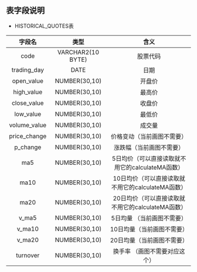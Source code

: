 ## 表字段说明

- HISTORICAL_QUOTES表

|     字段名      |        类型         |               含义                |
| :----------: | :---------------: | :-----------------------------: |
|     code     | VARCHAR2(10 BYTE) |              股票代码               |
| trading_day  |       DATE        |               日期                |
|  open_value  |   NUMBER(30,10)   |               开盘价               |
|  high_value  |   NUMBER(30,10)   |               最高价               |
| close_value  |   NUMBER(30,10)   |               收盘价               |
|  low_value   |   NUMBER(30,10)   |               最低价               |
| volume_value |   NUMBER(30,10)   |               成交量               |
| price_change |   NUMBER(30,10)   |          价格变动（当前画图不需要）          |
|   p_change   |   NUMBER(30,10)   |          涨跌幅（当前画图不需要）           |
|     ma5      |   NUMBER(30,10)   | 5日均价（可以直接读取就不用它的calculateMA函数）  |
|     ma10     |   NUMBER(30,10)   | 10日均价（可以直接读取就不用它的calculateMA函数） |
|     ma20     |   NUMBER(30,10)   | 20日均价（可以直接读取就不用它的calculateMA函数） |
|    v_ma5     |   NUMBER(30,10)   |         5日均量 （当前画图不需要）          |
|    v_ma10    |   NUMBER(30,10)   |         10日均量（当前画图不需要）          |
|    v_ma20    |   NUMBER(30,10)   |         20日均量（当前画图不需要）          |
|   turnover   |   NUMBER(30,10)   |         换手率 （画图不需要对应这个）         |

